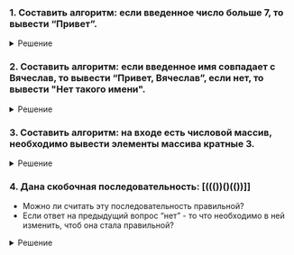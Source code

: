 ### 1. Составить алгоритм: если введенное число больше 7, то вывести “Привет”.


<details>
  <summary>Решение</summary>
  
  ```
  package org.example;

import java.util.Scanner;

public class TaskN1 {
    public static void main(String[] args) {
        Scanner scan = new Scanner(System.in);
        System.out.println("Введите число: ");
        int number = scan.nextInt();
        if (number > 7) {
            System.out.println("Привет");
        }
    }
}
  ```
</details>

### 2. Составить алгоритм: если введенное имя совпадает с Вячеслав, то вывести “Привет, Вячеслав”, если нет, то вывести "Нет такого имени".

<details>
  <summary>Решение</summary>
  
  ```
  package org.example;

import java.util.Scanner;

public class TaskN2 {
    public static void main(String[] args) {
        Scanner scan = new Scanner(System.in);
        System.out.println("Введите имя: ");
        String name = scan.nextLine();
        if (name.equals("Вячеслав")) {
            System.out.println("Привет, Вячеслав");
        } else {
            System.out.println("Нет такого имени");
        }
    }
}
  ```
</details>

### 3. Составить алгоритм: на входе есть числовой массив, необходимо вывести элементы массива кратные 3.

<details>
  <summary>Решение</summary>
  
https://github.com/DmitriyRonMan/Kolesnikov_Java/blob/a39182ada9be782386ec2812e5800a29dcec51f4/src/main/java/org/example/TaskN3.java#L1-L22
  
</details>

### 4. Дана скобочная последовательность: [((())()(())]]
- Можно ли считать эту последовательность правильной?
- Если ответ на предыдущий вопрос “нет” - то что необходимо в ней изменить, чтоб она стала правильной?


<details>
  <summary>Решение</summary>
  
```  
  
Эта последовательность является не правильной, так как не для каждой пары скобок есть своя открывающая и закрывающая скобка.
Правильный вариант [((())()(()))].
  
```
  
</details>
